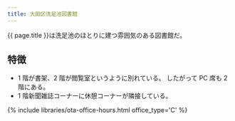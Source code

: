 ```yaml
---
title: 大田区洗足池図書館
---
```


{{ page.title }}は洗足池のほとりに建つ雰囲気のある図書館だ。

## 特徴

* 1 階が書架、2 階が閲覧室というように別れている。
  したがって PC 席も 2 階にある。
* 1 階新聞雑誌コーナーに休憩コーナーが隣接している。

{% include libraries/ota-office-hours.html office_type='C' %}
